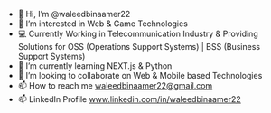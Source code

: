 - 👋 Hi, I’m @waleedbinaamer22
- 👀 I’m interested in Web & Game Technologies
- 💻 Currently Working in Telecommunication Industry & Providing Solutions for OSS (Operations Support Systems) | BSS (Business Support Systems) 
- 🌱 I’m currently learning NEXT.js & Python
- 💞️ I’m looking to collaborate on Web & Mobile based  Technologies
- 📫 How to reach me waleedbinaamer22@gmail.com
- 📫 LinkedIn Profile www.linkedin.com/in/waleedbinaamer22

<!---
waleedbinaamer22/waleedbinaamer22 is a ✨ special ✨ repository because its `README.md` (this file) appears on your GitHub profile.
You can click the Preview link to take a look at your changes.
--->
